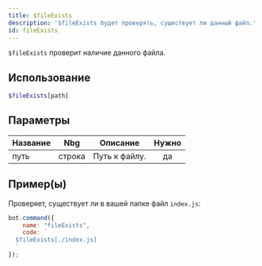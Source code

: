 ```yaml
---
title: $fileExists
description: '$fileExists будет проверять, существует ли данный файл.'
id: fileExists
---
```


`$fileExists` проверит наличие данного файла.

## Использование

```php
$fileExists[path]
```

## Параметры

| Название | Nbg    | Описание      | Нужно |
| -------- | ------ | ------------- |:-----:|
| путь     | строка | Путь к файлу. |  да   |

## Пример(ы)

Проверяет, существует ли в вашей папке файл `index.js`:

```javascript
bot.command({
    name: "fileExists",
    code: `
  $fileExists[./index.js]
  `
});
```